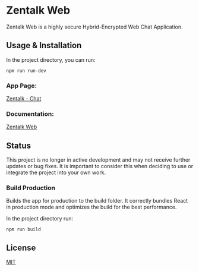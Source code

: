 # Zentalk Web

Zentalk Web is a highly secure Hybrid-Encrypted Web Chat Application.

## Usage & Installation
In the project directory, you can run:

``
npm run run-dev
``
### App Page:

[Zentalk - Chat](https://zentalk.chat)

### Documentation:

[Zentalk Web](https://docs.zentachain.io/zentalk/zentalk-web)

## Status
This project is no longer in active development and may not receive further updates or bug fixes. It is important to consider this when deciding to use or integrate the project into your own work.

### Build Production
Builds the app for production to the build folder.
It correctly bundles React in production mode and optimizes the build for the best performance.

In the project directory run:

````
npm run build
````

## License

[MIT](https://github.com/ZentaChain/Zentalk-Web-React/blob/main/LICENSE)
